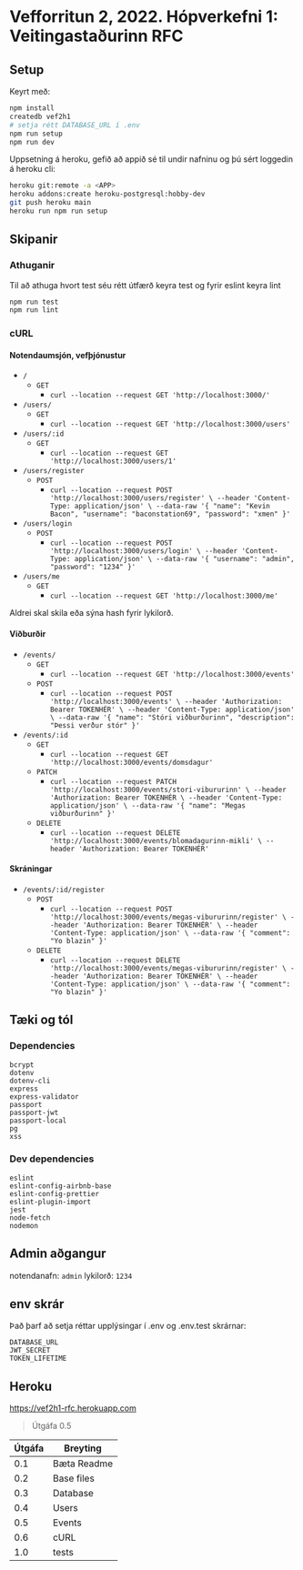 # Vefforritun 2, 2022. Hópverkefni 1: Veitingastaðurinn RFC

## Setup

Keyrt með:

```bash
npm install
createdb vef2h1
# setja rétt DATABASE_URL í .env
npm run setup
npm run dev
```

Uppsetning á heroku, gefið að appið sé til undir nafninu <APP> og þú sért loggedin á heroku cli:

```bash
heroku git:remote -a <APP>
heroku addons:create heroku-postgresql:hobby-dev
git push heroku main
heroku run npm run setup
```

## Skipanir

### Athuganir

Til að athuga hvort test séu rétt útfærð keyra test og fyrir eslint keyra lint

```bash
npm run test
npm run lint
```

### cURL

#### Notendaumsjón, vefþjónustur

* `/`
  * `GET` 
    * `curl --location --request GET 'http://localhost:3000/'`
* `/users/`
  * `GET` 
    * `curl --location --request GET 'http://localhost:3000/users'`
* `/users/:id`
  * `GET` 
    * `curl --location --request GET 'http://localhost:3000/users/1'`
* `/users/register`
  * `POST` 
    * ``
    curl --location --request POST 'http://localhost:3000/users/register' \
--header 'Content-Type: application/json' \
--data-raw '{
    "name": "Kevin Bacon",
    "username": "baconstation69",
    "password": "xmen"
}'
``
* `/users/login`
  * `POST` 
    * ``
    curl --location --request POST 'http://localhost:3000/users/login' \
--header 'Content-Type: application/json' \
--data-raw '{
    "username": "admin",
    "password": "1234"
}'
    ``
* `/users/me`
  * `GET` 
    * `curl --location --request GET 'http://localhost:3000/me'`

Aldrei skal skila eða sýna hash fyrir lykilorð.

#### Viðburðir

* `/events/`
  * `GET` 
    * `curl --location --request GET 'http://localhost:3000/events'`
  * `POST` 
    * ``
    curl --location --request POST 'http://localhost:3000/events' \
--header 'Authorization: Bearer TOKENHÉR' \
--header 'Content-Type: application/json' \
--data-raw '{
    "name": "Stóri viðburðurinn",
    "description": "Þessi verður stór"
}'
    ``
* `/events/:id`
  * `GET` 
    * `curl --location --request GET 'http://localhost:3000/events/domsdagur'`
  * `PATCH` 
    * ``
    curl --location --request PATCH 'http://localhost:3000/events/stori-vibururinn' \
--header 'Authorization: Bearer TOKENHÉR \
--header 'Content-Type: application/json' \
--data-raw '{
    "name": "Megas viðburðurinn"
}'
    ``
  * `DELETE` 
    * ``
    curl --location --request DELETE 'http://localhost:3000/events/blomadagurinn-mikli' \
--header 'Authorization: Bearer TOKENHÉR'
    ``

#### Skráningar

* `/events/:id/register`
  * `POST` 
    * ``
    curl --location --request POST 'http://localhost:3000/events/megas-vibururinn/register' \
--header 'Authorization: Bearer TOKENHÉR' \
--header 'Content-Type: application/json' \
--data-raw '{
    "comment": "Yo blazin"
}'
``
  * `DELETE` 
    * ``
    curl --location --request DELETE 'http://localhost:3000/events/megas-vibururinn/register' \
--header 'Authorization: Bearer TOKENHÉR' \
--header 'Content-Type: application/json' \
--data-raw '{
    "comment": "Yo blazin"
}'
    ``

## Tæki og tól

### Dependencies

```
bcrypt
dotenv
dotenv-cli
express
express-validator
passport
passport-jwt
passport-local
pg
xss
```

### Dev dependencies

```concurrently
eslint
eslint-config-airbnb-base
eslint-config-prettier
eslint-plugin-import
jest
node-fetch
nodemon
```

## Admin aðgangur

notendanafn: `admin`
lykilorð:    `1234`

## env skrár

Það þarf að setja réttar upplýsingar í .env og .env.test skrárnar:

```
DATABASE_URL
JWT_SECRET
TOKEN_LIFETIME
```

## Heroku

https://vef2h1-rfc.herokuapp.com

> Útgáfa 0.5

| Útgáfa | Breyting        |
| ------ | --------------- |
| 0.1    | Bæta Readme     |
| 0.2    | Base files      |
| 0.3    | Database        |
| 0.4    | Users           |
| 0.5    | Events          |
| 0.6    | cURL            |
| 1.0    | tests           |
